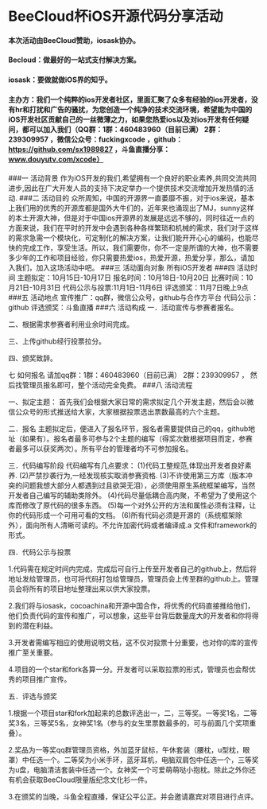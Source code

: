 # BeeCloud杯iOS开源代码分享活动
#### 本次活动由BeeCloud赞助，iosask协办。
#### Becloud：做最好的一站式支付解决方案。
#### iosask：要做就做iOS界的知乎。
#### 主办方：我们一个纯粹的ios开发者社区，里面汇聚了众多有经验的ios开发者，没有hr和打扰和广告的骚扰，为您创造一个纯净的技术交流环境，希望能为中国的iOS开发社区贡献自己的一丝微薄之力，如果您热爱ios以及对ios开发有任何疑问，都可以加入我们（QQ群：1群：460483960（目前已满） 2群：239309957 ，微信公众号：fuckingxcode ，github：https://github.com/sx1989827 ，斗鱼直播分享：www.douyutv.com/xcode）

###一 活动背景
作为iOS开发的我们,希望拥有一个良好的职业素养,共同交流共同进步,因此在广大开发人员的支持下决定举办一个提供技术交流增加开发热情的活动.
###二 活动目的
众所周知，中国的开源界一直萎靡不振，对于ios来说，基本上我们用的优秀的开源库都是国外大牛们的，近年来也涌现出了MJ，sunny这样的本土开源大神，但是对于中国ios开源界的发展是远远不够的，同时往近一点的方面来说，我们在平时的开发中会遇到各种各样繁琐和机械的需求，我们对于这样的需求急需一个模块化，可定制化的解决方案，让我们能开开心心的编码，也能尽快的完成工作，享受生活。所以，我们需要你，你不一定是所谓的大神，也不需要多少年的工作和项目经验，你只需要热爱ios，热爱开源，热爱分享，那么，请加入我们，加入这场活动中吧。
###三 活动面向对象
所有iOS开发者
###四 活动时间
主题拟定：10月15日-10月17日
报名时间：10月18日-10月20日
比赛时间：10月21日-10月31日
代码公示与投票:11月1日-11月6日
评选颁奖：11月7日晚上9点
###五 活动地点
宣传推广：qq群，微信公众号，github与合作方平台
代码公示：github
评选颁奖：斗鱼直播
###六 活动构成
一．活动宣传与参赛者报名。

二、根据需求参赛者利用业余时间完成。 

三、上传github经行投票拉分。 

四、颁奖致辞。

七 如何报名
请加qq群：1群：460483960（目前已满） 2群：239309957 ， 然后找管理员报名即可，整个活动完全免费。
###八 活动流程

一、拟定主题：
首先我们会根据大家日常的需求拟定几个开发主题，然后会以微信公众号的形式推送给大家，大家根据投票选出票数最高的六个主题。

二．报名
主题拟定后，便进入了报名环节，报名者需要提供自己的qq，github地址（如果有）。报名者最多可参与2个主题的编写（得奖次数根据项目而定，参赛者最多可以获奖两次）。所有平台的管理者均不可参加报名。

三．代码编写阶段
代码编写有几点要求：
(1)代码工整规范,体现出开发者良好素养.
(2)严禁抄袭行为,一经发现核实取消参赛资格.
(3)不许使用第三方库（版本冲突的问题我想大部分人都遇到过且欲哭无泪），必须使用原生系统框架编写，当然开发者自己编写的辅助类除外。
(4)代码尽量低耦合高内聚，不希望为了使用这个库而修改了原代码的很多东西。
(5)每一个对外公开的方法和属性必须有注释，让你的代码形成一个可用可看的文档。
(6)所有代码必须是开源的（系统框架除外），面向所有人清晰可读的。不允许加密代码或者编译成.a 文件和framework的形式。

四．代码公示与投票

1.代码需在规定时间内完成，完成后可自行上传至开发者自己的github上，然后将地址发给管理员，也可将代码打包给管理员，管理员会上传至群的github上。管理员会将所有的项目地址整理出来以供大家投票。

2.我们将与iosask，cocoachina和开源中国合作，将优秀的代码直接推给他们，他们负责代码的宣传和推广，可以想象，这些平台背后数量庞大的开发者和你将得到的潜在利益。

3.开发者需编写相应的使用说明文档，这不仅对投票十分重要，也对你的库的宣传推广至关重要。

4.项目的一个star和fork各算一分。开发者可以采取拉票的形式，管理员也会帮优秀的项目推广宣传。

五．评选与颁奖

1.根据一个项目star和fork加起来的总数评选出一，二，三等奖。一等奖1名，二等奖3名，三等奖5名，女神奖1名（参与的女生里票数最多的，可与前面几个奖项重叠）。

2.奖品为一等奖qq群管理员资格，外加蓝牙鼠标，午休套装（腰枕，u型枕，眼罩）中任选一个。二等奖为小米手环，蓝牙耳机，电脑双肩包中任选一个，三等奖为u盘，电脑清洁套装中任选一个。女神奖一个可爱萌萌哒小抱枕。除此之外你还有机会获取BeeCloud限量版纪念文化衫一件。

3.在颁奖的当晚，斗鱼全程直播，保证公平公正。并会邀请嘉宾对项目进行点评。

